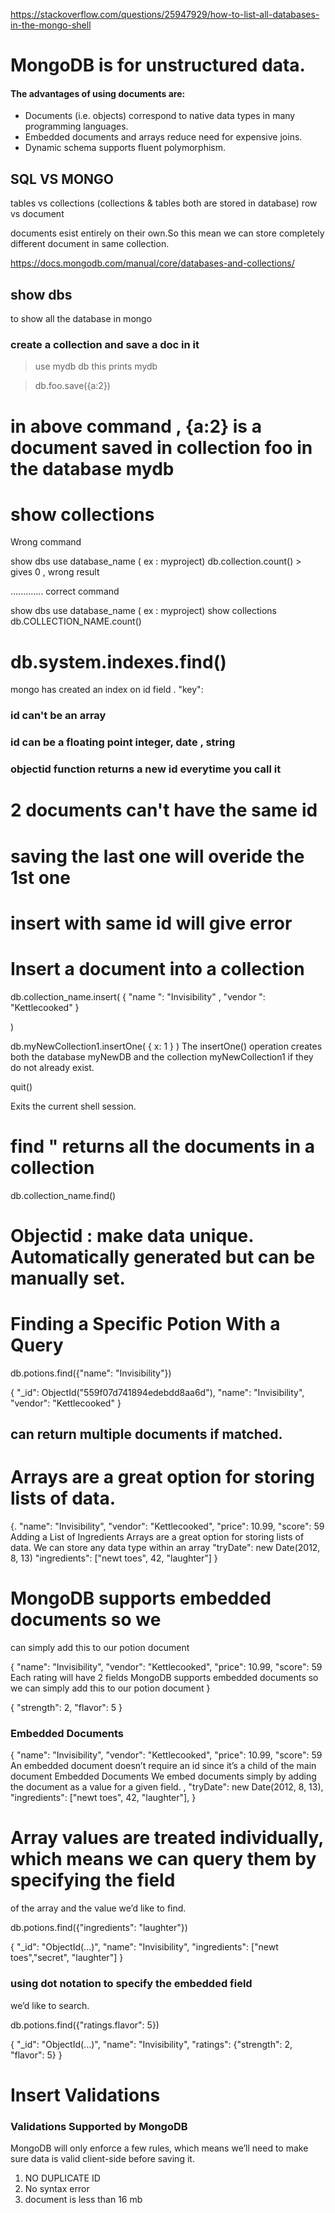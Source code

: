 


https://stackoverflow.com/questions/25947929/how-to-list-all-databases-in-the-mongo-shell


# MongoDB  is for unstructured data.

#### The advantages of using documents are:

* Documents (i.e. objects) correspond to native data types in many programming languages.
* Embedded documents and arrays reduce need for expensive joins.
* Dynamic schema supports fluent polymorphism.



## SQL VS MONGO 
tables vs collections  (collections & tables both are stored in database)
row vs document

documents esist entirely on their own.So this mean we can store completely different document in same collection.



https://docs.mongodb.com/manual/core/databases-and-collections/

## show dbs 
to show all the database in mongo



### create a collection and save a doc in it
> use mydb
> db   this prints mydb

> db.foo.save({a:2})

# in above command , {a:2} is a document saved in collection foo in the database mydb

# show collections

Wrong command

show dbs
use database_name ( ex : myproject) 
db.collection.count() > gives 0  , wrong result

.............
correct command


show dbs
use database_name ( ex : myproject) 
show collections
db.COLLECTION_NAME.count()

# db.system.indexes.find()

mongo has created an index on id field . "key":


### id can't be an array
### id can be a floating point integer, date , string

### objectid function returns a new id everytime you call it

# 2 documents can't have the same id
# saving the last one will overide the 1st one
# insert with same id will give error


# Insert a document into a collection 

db.collection_name.insert(
    {
      "name   ": "Invisibility" , 
      "vendor ":  "Kettlecooked"
    }

)



db.myNewCollection1.insertOne( { x: 1 } )
The insertOne() operation creates both the database myNewDB and the collection myNewCollection1 if they do not already exist.


quit()

Exits the current shell session.


# find " returns all the documents in a collection

db.collection_name.find()


# Objectid : make data unique. Automatically generated but can be manually set.

# Finding a Specific Potion With a Query

db.potions.find({"name": "Invisibility"})

{
"_id": ObjectId("559f07d741894edebdd8aa6d"),
"name": "Invisibility",
"vendor": "Kettlecooked"
}

## can return multiple documents if matched. 

# Arrays are a great option for storing lists of data.

{.
"name": "Invisibility",
"vendor": "Kettlecooked",
"price": 10.99,
"score": 59
Adding a List of Ingredients
Arrays are a great option for storing lists of data.
We can store any data type
within an array
"tryDate": new Date(2012, 8, 13)
"ingredients": ["newt toes", 42, "laughter"]
}



#  MongoDB supports embedded documents so we
can simply add this to our potion document

{
"name": "Invisibility",
"vendor": "Kettlecooked",
"price": 10.99,
"score": 59
Each rating will have 2 fields
MongoDB supports embedded documents so we
can simply add this to our potion document
}


{
"strength": 2,
"flavor": 5
}

### Embedded Documents
{
"name": "Invisibility",
"vendor": "Kettlecooked",
"price": 10.99,
"score": 59
An embedded document doesn’t require an id
since it’s a child of the main document
Embedded Documents
We embed documents simply by adding the document as a value for a given field.
,
"tryDate": new Date(2012, 8, 13),
"ingredients": ["newt toes", 42, "laughter"],
}

# Array values are treated individually, which means we can query them by specifying the field
of the array and the value we’d like to find.

db.potions.find({"ingredients": "laughter"})

{
"_id": "ObjectId(...)",
"name": "Invisibility",
"ingredients": ["newt toes","secret", "laughter"]
}


### using dot notation to specify the embedded field
we’d like to search.

db.potions.find({"ratings.flavor": 5})

{
"_id": "ObjectId(...)",
"name": "Invisibility",
"ratings": {"strength": 2, "flavor": 5}
}


# Insert Validations

### Validations Supported by MongoDB
MongoDB will only enforce a few rules, which means we’ll need to make sure data is valid
client-side before saving it.

1) NO DUPLICATE ID 
2) No syntax error
3) document is less than 16 mb




